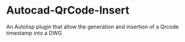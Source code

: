 # Autocad-QrCode-Insert
An Autolisp plugin that allow the generation and insertion of a Qrcode timestamp into a DWG
